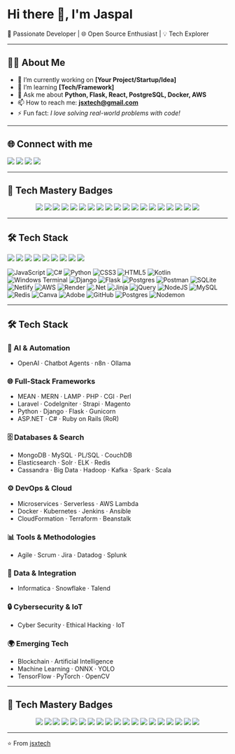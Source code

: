 # Hi there 👋, I'm Jaspal  

🚀 Passionate Developer | 🌐 Open Source Enthusiast | 💡 Tech Explorer  

---

## 👨‍💻 About Me
- 🔭 I’m currently working on **[Your Project/Startup/Idea]**
- 🌱 I’m learning **[Tech/Framework]**
- 💬 Ask me about **Python, Flask, React, PostgreSQL, Docker, AWS**
- 📫 How to reach me: **jsxtech@gmail.com**
- ⚡ Fun fact: *I love solving real-world problems with code!*

---

## 🌐 Connect with me
<p align="left">
<a href="https://linkedin.com/in/jsxtech" target="_blank"><img src="https://img.shields.io/badge/LinkedIn-0A66C2?style=for-the-badge&logo=linkedin&logoColor=white"/></a>
<a href="https://twitter.com/jsxtech" target="_blank"><img src="https://img.shields.io/badge/Twitter-1DA1F2?style=for-the-badge&logo=twitter&logoColor=white"/></a>
<a href="https://dev.to/jsxtech" target="_blank"><img src="https://img.shields.io/badge/Dev.to-000000?style=for-the-badge&logo=dev.to&logoColor=white"/></a>
<a href="mailto:jsxtech@gmail.com"><img src="https://img.shields.io/badge/Email-D14836?style=for-the-badge&logo=gmail&logoColor=white"/></a>
</p>

---

## 🏅 Tech Mastery Badges

<p align="center">
  <!-- AI & Chatbot -->
  <img src="https://img.shields.io/badge/-OpenAI-412991?style=for-the-badge&logo=openai&logoColor=white" />
  <img src="https://img.shields.io/badge/-Chatbot%20Agent-00C7B7?style=for-the-badge&logo=wechat&logoColor=white" />
  <img src="https://img.shields.io/badge/-n8n-EA4C89?style=for-the-badge&logo=n8n&logoColor=white" />
  <img src="https://img.shields.io/badge/-Ollama-FF6F00?style=for-the-badge&logo=fastapi&logoColor=white" />

  <!-- Stacks -->
  <img src="https://img.shields.io/badge/-MERN-3C873A?style=for-the-badge&logo=mongodb&logoColor=white" />
  <img src="https://img.shields.io/badge/-MEAN-F7DF1E?style=for-the-badge&logo=angular&logoColor=white" />
  <img src="https://img.shields.io/badge/-LAMP-0078D6?style=for-the-badge&logo=apache&logoColor=white" />
  <img src="https://img.shields.io/badge/-Laravel-FF2D20?style=for-the-badge&logo=laravel&logoColor=white" />
  <img src="https://img.shields.io/badge/-CodeIgniter-EF4223?style=for-the-badge&logo=codeigniter&logoColor=white" />
  <img src="https://img.shields.io/badge/-Strapi-2F2E8B?style=for-the-badge&logo=strapi&logoColor=white" />
  <img src="https://img.shields.io/badge/-Magento-EE672F?style=for-the-badge&logo=magento&logoColor=white" />

  <!-- Python & Frameworks -->
  <img src="https://img.shields.io/badge/-Django-092E20?style=for-the-badge&logo=django&logoColor=white" />
  <img src="https://img.shields.io/badge/-Flask-000000?style=for-the-badge&logo=flask&logoColor=white" />
  <img src="https://img.shields.io/badge/-Gunicorn-499848?style=for-the-badge&logo=gunicorn&logoColor=white" />

  <!-- Cloud & DevOps -->
  <img src="https://img.shields.io/badge/-Docker-2496ED?style=for-the-badge&logo=docker&logoColor=white" />
  <img src="https://img.shields.io/badge/-Kubernetes-326CE5?style=for-the-badge&logo=kubernetes&logoColor=white" />
  <img src="https://img.shields.io/badge/-Ansible-EE0000?style=for-the-badge&logo=ansible&logoColor=white" />
  <img src="https://img.shields.io/badge/-Terraform-844FBA?style=for-the-badge&logo=terraform&logoColor=white" />
  <img src="https://img.shields.io/badge/-AWS%20Lambda-FF9900?style=for-the-badge&logo=aws-lambda&logoColor=white" />
</p>

---

## 🛠 Tech Stack
<p>
<img src="https://img.shields.io/badge/Python-3776AB?style=for-the-badge&logo=python&logoColor=white"/> 
<img src="https://img.shields.io/badge/Flask-000000?style=for-the-badge&logo=flask&logoColor=white"/>
<img src="https://img.shields.io/badge/Django-092E20?style=for-the-badge&logo=django&logoColor=white"/>
<img src="https://img.shields.io/badge/PostgreSQL-316192?style=for-the-badge&logo=postgresql&logoColor=white"/>
<img src="https://img.shields.io/badge/MySQL-4479A1?style=for-the-badge&logo=mysql&logoColor=white"/>
<img src="https://img.shields.io/badge/React-20232A?style=for-the-badge&logo=react&logoColor=61DAFB"/>
<img src="https://img.shields.io/badge/Bootstrap-563D7C?style=for-the-badge&logo=bootstrap&logoColor=white"/>
<img src="https://img.shields.io/badge/Docker-2496ED?style=for-the-badge&logo=docker&logoColor=white"/>
<img src="https://img.shields.io/badge/AWS-232F3E?style=for-the-badge&logo=amazonaws&logoColor=white"/>
</p>

![JavaScript](https://img.shields.io/badge/javascript-%23323330.svg?style=for-the-badge&logo=javascript&logoColor=%23F7DF1E) ![C#](https://img.shields.io/badge/c%23-%23239120.svg?style=for-the-badge&logo=csharp&logoColor=white) ![Python](https://img.shields.io/badge/python-3670A0?style=for-the-badge&logo=python&logoColor=ffdd54) ![CSS3](https://img.shields.io/badge/css3-%231572B6.svg?style=for-the-badge&logo=css3&logoColor=white) ![HTML5](https://img.shields.io/badge/html5-%23E34F26.svg?style=for-the-badge&logo=html5&logoColor=white) ![Kotlin](https://img.shields.io/badge/kotlin-%237F52FF.svg?style=for-the-badge&logo=kotlin&logoColor=white) ![Windows Terminal](https://img.shields.io/badge/Windows%20Terminal-%234D4D4D.svg?style=for-the-badge&logo=windows-terminal&logoColor=white) ![Django](https://img.shields.io/badge/django-%23092E20.svg?style=for-the-badge&logo=django&logoColor=white) ![Flask](https://img.shields.io/badge/flask-%23000.svg?style=for-the-badge&logo=flask&logoColor=white) ![Postgres](https://img.shields.io/badge/postgres-%23316192.svg?style=for-the-badge&logo=postgresql&logoColor=white) ![Postman](https://img.shields.io/badge/Postman-FF6C37?style=for-the-badge&logo=postman&logoColor=white) ![SQLite](https://img.shields.io/badge/sqlite-%2307405e.svg?style=for-the-badge&logo=sqlite&logoColor=white) ![Netlify](https://img.shields.io/badge/netlify-%23000000.svg?style=for-the-badge&logo=netlify&logoColor=#00C7B7) ![AWS](https://img.shields.io/badge/AWS-%23FF9900.svg?style=for-the-badge&logo=amazon-aws&logoColor=white) ![Render](https://img.shields.io/badge/Render-%46E3B7.svg?style=for-the-badge&logo=render&logoColor=white) ![.Net](https://img.shields.io/badge/.NET-5C2D91?style=for-the-badge&logo=.net&logoColor=white) ![Jinja](https://img.shields.io/badge/jinja-white.svg?style=for-the-badge&logo=jinja&logoColor=black) ![jQuery](https://img.shields.io/badge/jquery-%230769AD.svg?style=for-the-badge&logo=jquery&logoColor=white) ![NodeJS](https://img.shields.io/badge/node.js-6DA55F?style=for-the-badge&logo=node.js&logoColor=white) ![MySQL](https://img.shields.io/badge/mysql-4479A1.svg?style=for-the-badge&logo=mysql&logoColor=white) ![Redis](https://img.shields.io/badge/redis-%23DD0031.svg?style=for-the-badge&logo=redis&logoColor=white) ![Canva](https://img.shields.io/badge/Canva-%2300C4CC.svg?style=for-the-badge&logo=Canva&logoColor=white) ![Adobe](https://img.shields.io/badge/adobe-%23FF0000.svg?style=for-the-badge&logo=adobe&logoColor=white) ![GitHub](https://img.shields.io/badge/github-%23121011.svg?style=for-the-badge&logo=github&logoColor=white) ![Postgres](https://img.shields.io/badge/postgres-%23316192.svg?style=for-the-badge&logo=postgresql&logoColor=white) ![Nodemon](https://img.shields.io/badge/NODEMON-%23323330.svg?style=for-the-badge&logo=nodemon&logoColor=%BBDEAD)

---

## 🛠 Tech Stack  

### 🤖 AI & Automation  
- OpenAI · Chatbot Agents · n8n · Ollama  

### 🌐 Full-Stack Frameworks  
- MEAN · MERN · LAMP · PHP · CGI · Perl  
- Laravel · CodeIgniter · Strapi · Magento  
- Python · Django · Flask · Gunicorn  
- ASP.NET · C# · Ruby on Rails (RoR)  

### 🗄 Databases & Search  
- MongoDB · MySQL · PL/SQL · CouchDB  
- Elasticsearch · Solr · ELK · Redis  
- Cassandra · Big Data · Hadoop · Kafka · Spark · Scala  

### ⚙️ DevOps & Cloud  
- Microservices · Serverless · AWS Lambda  
- Docker · Kubernetes · Jenkins · Ansible  
- CloudFormation · Terraform · Beanstalk  

### 📊 Tools & Methodologies  
- Agile · Scrum · Jira · Datadog · Splunk  

### 🔬 Data & Integration  
- Informatica · Snowflake · Talend  

### 🔒 Cybersecurity & IoT  
- Cyber Security · Ethical Hacking · IoT  

### 🌍 Emerging Tech  
- Blockchain · Artificial Intelligence  
- Machine Learning · ONNX · YOLO  
- TensorFlow · PyTorch · OpenCV  

---

## 🏅 Tech Mastery Badges

<p align="center">
  <!-- AI & Chatbot -->
  <img src="https://img.shields.io/badge/-OpenAI-412991?style=for-the-badge&logo=openai&logoColor=white" />
  <img src="https://img.shields.io/badge/-Chatbot%20Agent-00C7B7?style=for-the-badge&logo=wechat&logoColor=white" />
  <img src="https://img.shields.io/badge/-n8n-EA4C89?style=for-the-badge&logo=n8n&logoColor=white" />
  <img src="https://img.shields.io/badge/-Ollama-FF6F00?style=for-the-badge&logo=fastapi&logoColor=white" />

  <!-- Stacks -->
  <img src="https://img.shields.io/badge/-MERN-3C873A?style=for-the-badge&logo=mongodb&logoColor=white" />
  <img src="https://img.shields.io/badge/-MEAN-F7DF1E?style=for-the-badge&logo=angular&logoColor=white" />
  <img src="https://img.shields.io/badge/-LAMP-0078D6?style=for-the-badge&logo=apache&logoColor=white" />
  <img src="https://img.shields.io/badge/-Laravel-FF2D20?style=for-the-badge&logo=laravel&logoColor=white" />
  <img src="https://img.shields.io/badge/-CodeIgniter-EF4223?style=for-the-badge&logo=codeigniter&logoColor=white" />
  <img src="https://img.shields.io/badge/-Strapi-2F2E8B?style=for-the-badge&logo=strapi&logoColor=white" />
  <img src="https://img.shields.io/badge/-Magento-EE672F?style=for-the-badge&logo=magento&logoColor=white" />

  <!-- Python & Frameworks -->
  <img src="https://img.shields.io/badge/-Django-092E20?style=for-the-badge&logo=django&logoColor=white" />
  <img src="https://img.shields.io/badge/-Flask-000000?style=for-the-badge&logo=flask&logoColor=white" />
  <img src="https://img.shields.io/badge/-Gunicorn-499848?style=for-the-badge&logo=gunicorn&logoColor=white" />

  <!-- Cloud & DevOps -->
  <img src="https://img.shields.io/badge/-Docker-2496ED?style=for-the-badge&logo=docker&logoColor=white" />
  <img src="https://img.shields.io/badge/-Kubernetes-326CE5?style=for-the-badge&logo=kubernetes&logoColor=white" />
  <img src="https://img.shields.io/badge/-Ansible-EE0000?style=for-the-badge&logo=ansible&logoColor=white" />
  <img src="https://img.shields.io/badge/-Terraform-844FBA?style=for-the-badge&logo=terraform&logoColor=white" />
  <img src="https://img.shields.io/badge/-AWS%20Lambda-FF9900?style=for-the-badge&logo=aws-lambda&logoColor=white" />
</p>

---

⭐️ From [jsxtech](https://github.com/jsxtech)
